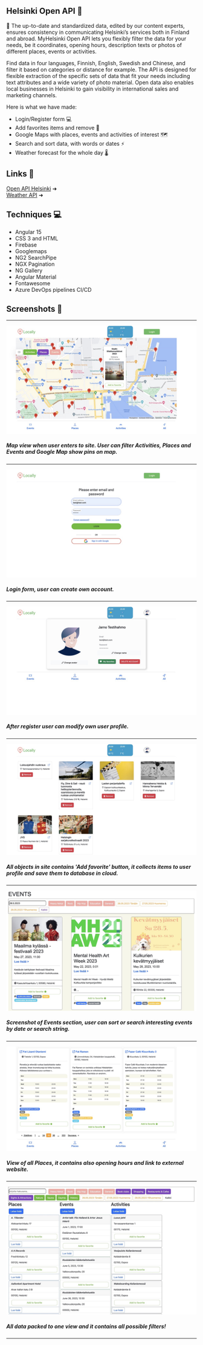 ## Helsinki Open API 💎

👋
The up-to-date and standardized data, edited by our content experts, ensures consistency in communicating Helsinki’s services both in Finland and abroad. MyHelsinki Open API lets you flexibly filter the data for your needs, be it coordinates, opening hours, description texts or photos of different places, events or activities.

Find data in four languages, Finnish, English, Swedish and Chinese, and filter it based on categories or distance for example. The API is designed for flexible extraction of the specific sets of data that fit your needs including text attributes and a wide variety of photo material. Open data also enables local businesses in Helsinki to gain visibility in international sales and marketing channels.


Here is what we have made:

- Login/Register form 💻
- Add favorites items and remove 🌟
- Google Maps with places, events and activities of interest 🗺️
- Search and sort data, with words or dates ⚡️
- Weather forecast for the whole day 🌡️


## Links 🔵

[Open API Helsinki](https://open-api.myhelsinki.fi/) ➜<br>
[Weather API](https://www.weatherapi.com/) ➜


## Techniques 💻

- Angular 15
- CSS 3 and HTML
- Firebase
- Googlemaps
- NG2 SearchPipe
- NGX Pagination
- NG Gallery
- Angular Material
- Fontawesome
- Azure DevOps pipelines CI/CD

## Screenshots 📸
---
<img src="./src/assets/screenshots/kuva001.jpeg">

##### Map view when user enters to site. User can filter Activities, Places and Events and Google Map show pins on map.
----
<img src="./src/assets/screenshots/kuva002.jpeg">

##### Login form, user can create own account.
----

<img src="./src/assets/screenshots/kuva003.jpeg">

##### After register user can modify own user profile.
-----

<img src="./src/assets/screenshots/kuva004.jpeg">

##### All objects in site contains 'Add favorite' button, it collects items to user profile and save them to database in cloud.
-----
<img src="./src/assets/screenshots/kuva005.jpeg">

##### Screenshot of Events section, user can sort or search interesting events by date or search string.

-----
<img src="./src/assets/screenshots/kuva006.jpeg">

##### View of all Places, it contains also opening hours and link to external website.

-----
<img src="./src/assets/screenshots/kuva007.jpeg">

##### All data packed to one view and it contains all possible filters!
------